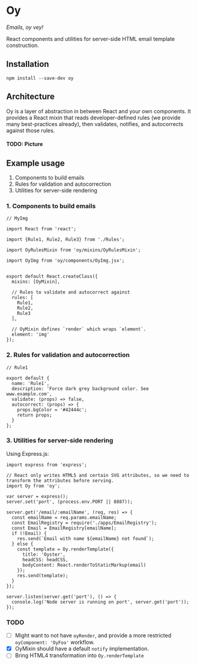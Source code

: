 # Oy

*Emails, oy vey!*

React components and utilities for server-side HTML email template construction.

## Installation

```
npm install --save-dev oy
```

## Architecture

Oy is a layer of abstraction in between React and your own components. It provides a React
mixin that reads developer-defined rules (we provide many best-practices already), then 
validates, notifies, and autocorrects against those rules.

#### TODO: Picture

## Example usage

1. Components to build emails
2. Rules for validation and autocorrection
3. Utilities for server-side rendering

### 1. Components to build emails

```
// MyImg

import React from 'react';

import {Rule1, Rule2, Rule3} from './Rules';

import OyRulesMixin from 'oy/mixins/OyRulesMixin';

import OyImg from 'oy/components/OyImg.jsx';


export default React.createClass({
  mixins: [OyMixin],

  // Rules to validate and autocorrect against
  rules: [
    Rule1,
    Rule2,
    Rule3
  ],

  // OyMixin defines `render` which wraps `element`.
  element: 'img'
});
```

### 2. Rules for validation and autocorrection

```
// Rule1

export default {
  name: 'Rule1',
  description: 'Force dark grey background color. See www.example.com',
  validate: (props) => false,
  autocorrect: (props) => {
    props.bgColor = '#42444c';
    return props;
  }
};
```

### 3. Utilities for server-side rendering

Using Express.js:

```
import express from 'express';

// React only writes HTML5 and certain SVG attributes, so we need to transform the attributes before serving.
import Oy from 'oy';

var server = express();
server.set('port', (process.env.PORT || 8887));

server.get('/email/:emailName', (req, res) => {
  const emailName = req.params.emailName;
  const EmailRegistry = require('./apps/EmailRegistry');
  const Email = EmailRegistry[emailName];
  if (!Email) {
    res.send(`Email with name ${emailName} not found`);
  } else {
    const template = Oy.renderTemplate({
      title: 'Oyster',
      headCSS: headCSS,
      bodyContent: React.renderToStaticMarkup(email)
    });
    res.send(template);
  }
});

server.listen(server.get('port'), () => {
  console.log('Node server is running on port', server.get('port'));
});
```


### TODO

- [ ] Might want to not have `oyRender`, and provide a more restricted `oyComponent: 'OyFoo'` workflow.
- [x] OyMixin should have a default `notify` implementation.
- [ ] Bring HTML4 transformation into `Oy.renderTemplate`
